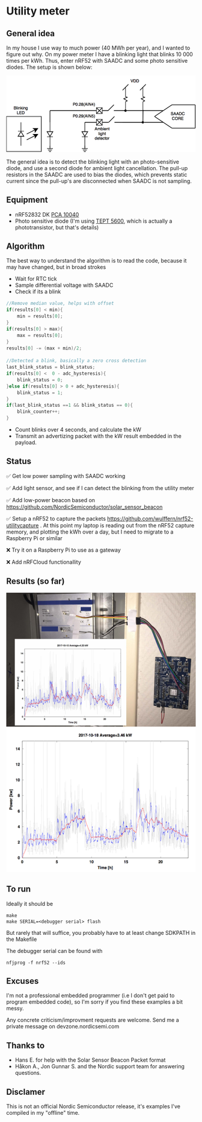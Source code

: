 
# Utility meter

## General idea
In my house I use way to much power (40 MWh per year), and I
wanted to figure out why. On my power meter I have a blinking light that blinks 10 000 times per
kWh. Thus, enter nRF52 with SAADC and some photo
sensitive diodes. The setup is shown below:

![Setup](/graphics/utilitymeter.png)

The general idea is to detect the blinking light with an
photo-sensitive diode, and use a second diode for ambient light
cancellation. The pull-up resistors in the SAADC are used to bias the
diodes, which prevents static current since the pull-up's are
disconnected when SAADC is not sampling.

## Equipment
- nRF52832 DK [PCA 10040](http://www.nordicsemi.com/eng/Products/Bluetooth-low-energy/nRF52-DK)
- Photo sensitive diode (I'm using
  [TEPT 5600](https://www.elfadistrelec.no/no/sensor-for-omgivelseslys-570-nm-25-140-ua-vishay-tept-5600/p/17522425?channel=b2b&price_afd=4.69&gclid=CjwKCAjwssvPBRBBEiwASFoVd6O3ZSBKCkvYCGIcLTu5Lv50wTM1IL8qSL6yn2cJLDt1JOD39pFJgxoCI1gQAvD_BwE&gclsrc=aw.ds),
  which is actually a phototransistor, but that's details)

## Algorithm
The best way to understand the algorithm is to read the code, because
it may have changed, but in broad strokes

- Wait for RTC tick
- Sample differential voltage with SAADC
- Check if its a blink
```c
//Remove median value, helps with offset
if(results[0] < min){
    min = results[0];
}
if(results[0] > max){
    max = results[0];
}
results[0] -= (max + min)/2;

//Detected a blink, basically a zero cross detection
last_blink_status = blink_status;
if(results[0] <  0 - adc_hysteresis){
    blink_status = 0;
}else if(results[0] > 0 + adc_hysteresis){
	blink_status = 1;
}
if(last_blink_status ==1 && blink_status == 0){
	blink_counter++;
}
```
- Count blinks over 4 seconds, and calculate the kW
- Transmit an advertizing packet with the kW result embedded in the payload.

## Status
:white_check_mark: Get low power sampling with SAADC working 

:white_check_mark: Add light sensor, and see if I can detect the
blinking from the utility meter 

:white_check_mark: Add low-power beacon based on
https://github.com/NordicSemiconductor/solar_sensor_beacon 

:white_check_mark: Setup a nRF52 to capture the packets
https://github.com/wulffern/nrf52-utilitycapture . At this point my
laptop is reading out from the nRF52 capture memory, and plotting the
kWh over a day, but I need to migrate to a Raspberry Pi or similar

:x:  Try it on a Raspberry Pi to use as a gateway

:x: Add nRFCloud functionallity 

## Results (so far)
![Power meter](graphics/power_meter.jpg)
![Result](graphics/result_2017_10.png)


## To run
Ideally it should be

    make
    make SERIAL=<debugger serial> flash 
  
But rarely that will suffice, you probably have to at least change 
SDKPATH in the Makefile

The debugger serial can be found with

	nfjprog -f nrf52 --ids


## Excuses
I'm not a professional embedded programmer (i.e I don't get paid to 
program embedded code), so I'm sorry if you find these examples a bit
messy.

Any concrete criticism/improvment requests are welcome. Send me a
private message on devzone.nordicsemi.com

## Thanks to
- Hans E. for help with the Solar Sensor Beacon Packet format
- Håkon A., Jon Gunnar S. and the Nordic support team for answering questions.

## Disclamer
This is not an official Nordic Semiconductor release, it's examples
I've compiled in my "offline" time.





